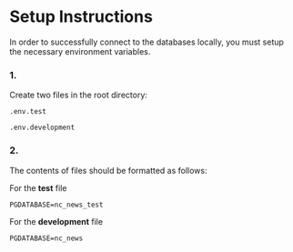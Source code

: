 # Setup Instructions

In order to successfully connect to the databases locally, you must setup the necessary environment variables.

### 1.

Create two files in the root directory:

`.env.test`

`.env.development`

### 2.

The contents of files should be formatted as follows:

For the **test** file

```
PGDATABASE=nc_news_test
```

For the **development** file

```
PGDATABASE=nc_news
```
